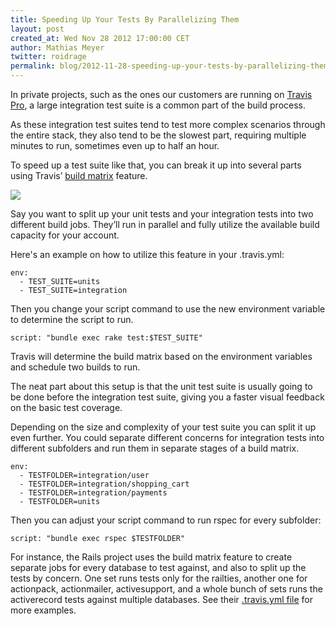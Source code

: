 ```yaml
---
title: Speeding Up Your Tests By Parallelizing Them
layout: post
created_at: Wed Nov 28 2012 17:00:00 CET
author: Mathias Meyer
twitter: roidrage
permalink: blog/2012-11-28-speeding-up-your-tests-by-parallelizing-them
---
```

In private projects, such as the ones our customers are running on [Travis
Pro](https://travis-ci.com), a large integration test suite is a common part of
the build process.

As these integration test suites tend to test more complex scenarios through the
entire stack, they also tend to be the slowest part, requiring multiple minutes
to run, sometimes even up to half an hour.

To speed up a test suite like that, you can break it up into several parts using
Travis’ [build
matrix](http://about.travis-ci.org/docs/user/build-configuration/#The-Build-Matrix)
feature.

![](http://i.imgur.com/w8Wv1.jpg)

Say you want to split up your unit tests and your integration tests into two
different build jobs. They’ll run in parallel and fully utilize the available
build capacity for your account.

Here's an example on how to utilize this feature in your .travis.yml:

    env:
      - TEST_SUITE=units
      - TEST_SUITE=integration

Then you change your script command to use the new environment variable to
determine the script to run.

    script: "bundle exec rake test:$TEST_SUITE"

Travis will determine the build matrix based on the environment variables and
schedule two builds to run.

The neat part about this setup is that the unit test suite is usually going to
be done before the integration test suite, giving you a faster visual feedback
on the basic test coverage.

Depending on the size and complexity of your test suite you can split it up even
further. You could separate different concerns for integration tests into
different subfolders and run them in separate stages of a build matrix.

    env:
      - TESTFOLDER=integration/user
      - TESTFOLDER=integration/shopping_cart
      - TESTFOLDER=integration/payments
      - TESTFOLDER=units

Then you can adjust your script command to run rspec for every subfolder:

    script: "bundle exec rspec $TESTFOLDER"

For instance, the Rails project uses the build matrix feature to create separate
jobs for every database to test against, and also to split up the tests by
concern. One set runs tests only for the railties, another one for actionpack,
actionmailer, activesupport, and a whole bunch of sets runs the activerecord
tests against multiple databases. See their [.travis.yml
file](https://github.com/rails/rails/blob/master/.travis.yml) for more examples.

